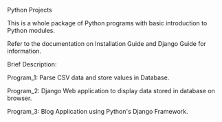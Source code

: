 Python Projects

This is a whole package of Python programs with basic introduction to Python modules.

Refer to the documentation on Installation Guide and Django Guide for information. 

Brief Description:

Program_1: Parse CSV data and store values in Database.

Program_2: Django Web application to display data stored in database on browser.

Program_3: Blog Application using Python's Django Framework.


